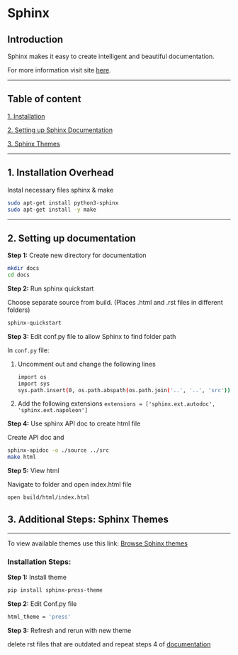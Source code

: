 # Sphinx 

## Introduction 

Sphinx makes it easy to create intelligent and beautiful documentation.

For more information visit site [here](https://www.sphinx-doc.org/en/master/index.html#).

---
## Table of content

[1. Installation](#1-ubuntu-installation-overhead)

[2. Setting up Sphinx Documentation](#2-setting-up-documentation)

[3. Sphinx Themes](#3-additional-steps-sphinx-themes)

---
## 1. Installation Overhead

Instal necessary files sphinx  & make 
```bash
sudo apt-get install python3-sphinx
sudo apt-get install -y make 
```

---
## 2. Setting up documentation 

**Step 1:** Create new directory for documentation
```bash
mkdir docs
cd docs
```

**Step 2:** Run sphinx quickstart

Choose separate source from build. (Places .html and .rst files in different folders)
```bash
sphinx-quickstart
```

**Step 3:** Edit conf.py file to allow Sphinx to find folder path

In ```conf.py``` file:

1.  Uncomment out and change the following lines
    ```bash
    import os
    import sys
    sys.path.insert(0, os.path.abspath(os.path.join('..', '..', 'src')))
    ```
2. Add the following extensions ```extensions = ['sphinx.ext.autodoc', 'sphinx.ext.napoleon']```

**Step 4:** Use sphinx API doc to create html file

Create API doc and 
```bash
sphinx-apidoc -o ./source ../src
make html
```

**Step 5:** View html

Navigate to folder and open index.html file
```bash
open build/html/index.html
```

## 3. Additional Steps: Sphinx Themes
---

To view available themes use this link: [Browse Sphinx themes](https://sphinx-themes.org)

### Installation Steps:

**Step 1:** Install theme
```bash
pip install sphinx-press-theme
```
**Step 2:** Edit Conf.py file
```bash
html_theme = 'press'
```
**Step 3:** Refresh and rerun with new theme

delete rst files that are outdated and repeat steps 4 of [documentation](#2-setting-up-documentation)
